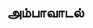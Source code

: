 ---
layout: tagpage
title: "அம்பாவாடல்"
tag: அம்பாவாடல்
description: "அம்பாவாடல் தொடர்புடைய நூல்கள்/கட்டுரைகள்"
robots: noindex
---